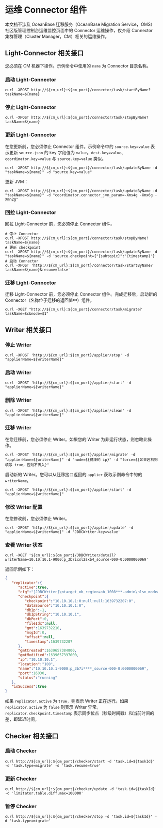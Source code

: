 # 运维 Connector 组件

本文档不涉及 OceanBase 迁移服务（OceanBase Migration Service，OMS）社区版管理控制台运维监控页面中的 Connector 运维操作，仅介绍 Connector 集群管理（Cluster Manager，CM）相关的运维操作。

## Light-Connector 相关接口

您必须在 CM 机器下操作。示例命令中使用的 `name` 为 Connector 目录名称。

### 启动 Light-Connector

```shell
curl -XPOST http://${cm_url}:${cm_port}/connector/task/startByName?taskName=${name}
```

### 停止 Light-Connector

```shell
curl -XPOST http://${cm_url}:${cm_port}/connector/task/stopByName?taskName=${name}
```

### 更新 Light-Connector

在您更新前，您必须停止 Connector 组件。示例命令中的 `source.key=value` 表示更新 `source.json` 的 key 字段值为 `value`。`dest.key=value`、`coordinator.key=value` 与 `source.key=value` 类似。

```shell
curl -XPOST http://${cm_url}:${cm_port}/connector/task/updateByName -d "taskName=${name}" -d "source.key=value"
```

更新 JVM：

```shell
curl -XPOST http://${cm_url}:${cm_port}/connector/task/updateByName -d "taskName=${name}" -d "coordinator.connector_jvm_param=-Xms4g -Xmx6g -Xmn2g"
```

### 回拉 Light-Connector

回拉 Light-Connector 前，您必须停止 Connector 组件。

```shell
# 停止 Connector
curl -XPOST http://${cm_url}:${cm_port}/connector/task/stopByName?taskName=${name}
# 更新 checkpoint
curl -XPOST http://${cm_url}:${cm_port}/connector/task/updateByName -d "taskName=${name}" -d 'source.checkpoint={"{subtopic}":"{timestamp}"}'
# 启动 Connector
curl -XPOST 'http://${cm_url}:${cm_port}/connector/task/startByName?taskName=${name}&resume=false'
```

### 迁移 Light-Connector

迁移 Light-Connector 前，您必须停止 Connector 组件。完成迁移后，启动新的 Connector（名称位于迁移的返回值中）组件。

```shell
curl -XGET "http://${cm_url}:${cm_port}/connector/task/migrate?taskName=$c&node=$1"
```

## Writer 相关接口

### 停止 Writer

```shell
curl -XPOST 'http://${cm_url}:${cm_port}/applier/stop' -d "applierName=${writerName}"
```

### 启动 Writer

```shell
curl -XPOST 'http://${cm_url}:${cm_port}/applier/start' -d "applierName=${writerName}"
```

### 删除 Writer

```shell
curl -XPOST 'http://${cm_url}:${cm_port}/applier/clean' -d "applierName=${writerName}"
```

### 迁移 Writer

在您迁移前，您必须停止 Writer。如果您的 Writer 为非运行状态，则忽略此操作。

```shell
curl -XPOST 'http://${cm_url}:${cm_port}/applier/migrate' -d "applierName=${writerName}" -d "node=${健康的 ip}" -d "force=${如果宕机则填写 true，否则不传入}"
```

启动新的 Writer。您可以从迁移接口返回的 `applier` 获取示例命令中的的 `writerName`。

```shell
curl -XPOST 'http://${cm_url}:${cm_port}/applier/start' -d "applierName=${writerName}"
```

### 修改 Writer 配置

在您修改前，您必须停止 Writer。

```shell
curl -XPOST 'http://${cm_url}:${cm_port}/applier/update' -d "applierName=${writerName}" -d 'JDBCWriter.key=value'
```

### 查看 Writer 状态

```shell
curl -XGET '${cm_url}:${cm_port}/JDBCWriter/detail?writerName=10.10.10.1-9000:p_3b7ixsl2sxb4_source-000-0:0000000069'
```

返回示例如下：

```json
{
   "replicator":{
      "active":true,
      "cfg":"[JDBCWriter]\ntarget_ob_region=ob_1008***.admin\nlsn_mode=\nstatus=running\nlisten_port=18000\ndaemon.ip=10.10.10.1\ndaemon.port=9000\nlocal_region_no=\nblack_region_no=0\ntenant_mapping=\nignore_ddl=false\nuseMultiExecute=false \nuseDRCNet=true\ncalculate_iops=true\ncoordinatorFile.skipDdl=\nsinkFile.notWriteColumn=\nsrc_type=mysql\nbinlog_username=drc\nbinlog_password=***\ntopic=p_3b7ixsl2sxb4_source\nsubTopic=p_3b7ixsl***_source-000-0\nsrc_subTopic=p_3b7ixsl2sxb4_dest-000-0\nsubId=0000000069\ntimestamp=1639657384\ndest_type=oceanbase1\ncluster.url=http://10.10.10.1:8088\nconfig_url=jdbc:mysql://10.10.10.2:2883?useUnicode=true&allowMultiQueries=true&socketTimeout=50000&characterEncoding=utf8&readOnlyPropagatesToServer=false\nsync_username=root@oms_mysql#ob_10088***.admin\nsync_password=***\nfilter.conditions=baby.*\ntx_records_limit=\nworker_num=16\nconnection_num=\nwriter_type=increment\nretry_sleep=5\ntask.split.mode=false\nblackCondition=[{\"name\":\"test_ddl01\",\"all\":false,\"sub\":[{\"name\":\"DRC_TXN*\",\"func\":\"fn\"},{\"name\":\"drc_txn*\",\"func\":\"fn\"}]}]\nwhiteCondition=[{\"name\":\"test_ddl01\",\"all\":false,\"sub\":[{\"name\":\"*\",\"func\":\"fn\"}]}]\nretry_time=3\nuseDirectUsername=true\ncoordinatorFile.isReverse=true\nprint_sql=false\n",
      "checkpoint":{
         "checkpoint":"10.10.10.1:0:null:null:1639732207:0",
         "dataSource":"10.10.10.1:0",
         "dbIp":-1,
         "dbIpString":"10.10.10.1",
         "dbPort":0,
         "fileIdx":null,
         "gmt":1639732210,
         "msgId":0,
         "offset":null,
         "timestamp":1639732207
      },
      "gmtCreated":1639657384000,
      "gmtModified":1639657397000,
      "ip":"10.10.10.1",
      "location":"100",
      "name":"10.10.10.1-9000:p_3b7i****_source-000-0:0000000069",
      "port":16030,
      "status":"running"
   },
   "isSuccess":true
}
```

如果 `replicator.active` 为 `true`，则表示 Writer 正在运行。如果 `replicator.active` 为 `false` 则表示 Writer 异常。`replicator.checkpoint.timestamp` 表示同步位点（秒级时间戳）和当前时间的差，即延迟时间。

## Checker 相关接口

### 启动 Checker

```shell
curl http://${cm_url}:${cm_port}/checker/start -d 'task.id=${taskId}' -d 'task.type=migrate' -d 'task.resume=true'
```

### 更新 Checker

```shell
curl http://${cm_url}:${cm_port}/checker/update -d 'task.id=${taskId}' -d 'limitator.table.diff.max=100000'
```

### 暂停 Checker

```shell
curl http://${cm_url}:${cm_port}/checker/stop -d 'task.id=${taskId}' -d 'task.type=migrate' 
```
